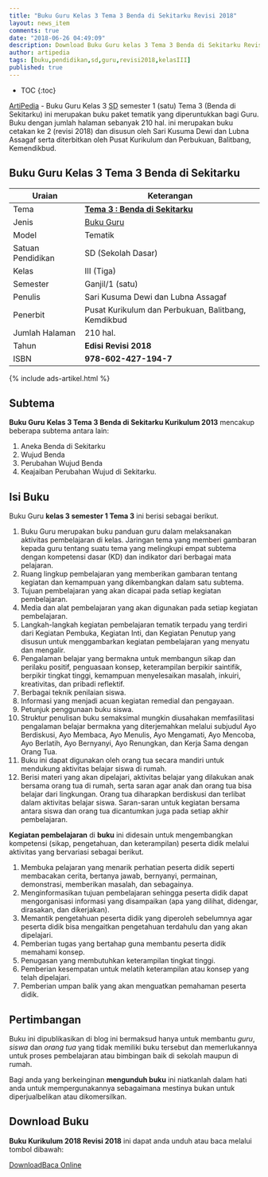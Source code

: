 ```yaml
---
title: "Buku Guru Kelas 3 Tema 3 Benda di Sekitarku Revisi 2018"
layout: news_item
comments: true
date: "2018-06-26 04:49:09"
description: Download Buku Guru kelas 3 Tema 3 Benda di Sekitarku Revisi 2018, Buku paket tematik kurikulum 2013 revisi terbaru tahun ajaran 2018/2019 terdiri dari 4 subTema 1. Aneka Benda di Sekitarku, 2. Wujud Benda, 3. Perubahan Wujud Benda, 4. Keajaiban Perubahan Wujud di Sekitarku.
author: artipedia
tags: [buku,pendidikan,sd,guru,revisi2018,kelasIII]
published: true
---
```

* TOC
{:toc}

<script type="application/ld+json">
{
  "@context":"http://schema.org",
  "@type":"Book",
  "name" : "{{ page.title }}",
  "author": {
    "@type":"Person",
    "name":"Sari Kusuma Dewi dan Lubna Assagaf"
  },
  "url" : "{{ site.url }}{{ page.url }}",
  "workExample" : [{
    "@type": "Book",
    "isbn": "978-602-427-194-7",
    "bookEdition": "Revisi 2018",
    "bookFormat": "http://schema.org/Hardcover",
    "potentialAction":{
    "@type":"ReadAction",
    "target":
      {
        "@type":"EntryPoint",
        "urlTemplate":"{{ site.url }}{{ page.url }}",
        "actionPlatform":[
          "http://schema.org/DesktopWebPlatform",
          "http://schema.org/IOSPlatform",
          "http://schema.org/AndroidPlatform"
        ]
      }
      }
    }
    ]
    }
 
</script>

[ArtiPedia](/ "ArtiPedia") - Buku Guru Kelas 3 <acronym title="Sekolah Dasar">SD</acronym> semester 1 (satu) Tema 3 (Benda di Sekitarku) ini merupakan buku paket tematik yang diperuntukkan bagi Guru. Buku dengan jumlah halaman sebanyak 210 hal. ini merupakan buku cetakan ke 2 (revisi 2018) dan disusun oleh Sari Kusuma Dewi dan Lubna Assagaf serta diterbitkan oleh Pusat Kurikulum dan Perbukuan, Balitbang, Kemendikbud. 

## Buku Guru Kelas 3 Tema 3 Benda di Sekitarku

|Uraian|Keterangan|
| --- | --- |
|Tema|<a href="/wiki/buku-guru-kelas-3-kurtilas-tema-3-revisi-2018.html" title="Buku Guru Kelas 3 semester 1 Tema 3 Benda di Sekitarku K13 Revisi 2018"><strong>Tema 3 : Benda di Sekitarku</strong></a>|
|Jenis|<a href="/buku" title="Buku Guru" target="_blank">Buku Guru</a>|
|Model|Tematik|
|Satuan Pendidikan|SD (Sekolah Dasar)|
Kelas|III (Tiga)|
|Semester|Ganjil/1 (satu)|
Penulis|Sari Kusuma Dewi dan Lubna Assagaf|
|Penerbit|Pusat Kurikulum dan Perbukuan, Balitbang, Kemdikbud|
|Jumlah Halaman|210 hal.|
|Tahun|<strong>Edisi Revisi 2018</strong>|
|ISBN|<strong>978-602-427-194-7</strong>|

{% include ads-artikel.html %}

## Subtema
<strong>Buku Guru</strong> <strong>Kelas 3 Tema 3 Benda di Sekitarku Kurikulum 2013</strong> mencakup beberapa subtema antara lain: 
1. Aneka Benda di Sekitarku
2. Wujud Benda
3. Perubahan Wujud Benda
4. Keajaiban Perubahan Wujud di Sekitarku.

## Isi Buku
Buku Guru <b>kelas 3 semester 1 Tema 3</b> ini berisi sebagai berikut.
1. Buku Guru merupakan buku panduan guru dalam melaksanakan aktivitas pembelajaran di kelas. Jaringan tema yang memberi gambaran kepada guru tentang suatu tema yang melingkupi empat subtema dengan kompetensi dasar (KD) dan indikator dari berbagai mata pelajaran.
2. Ruang lingkup pembelajaran yang memberikan gambaran tentang kegiatan dan kemampuan yang dikembangkan dalam satu subtema.
3. Tujuan pembelajaran yang akan dicapai pada setiap kegiatan pembelajaran.
4. Media dan alat pembelajaran yang akan digunakan pada setiap kegiatan pembelajaran.
5. Langkah-langkah kegiatan pembelajaran tematik terpadu yang terdiri dari Kegiatan Pembuka, Kegiatan Inti, dan Kegiatan Penutup yang disusun untuk menggambarkan kegiatan pembelajaran yang menyatu dan mengalir.
6. Pengalaman belajar yang bermakna untuk membangun sikap dan perilaku positif, penguasaan konsep, keterampilan berpikir saintifik, berpikir tingkat tinggi, kemampuan menyelesaikan masalah, inkuiri, kreativitas, dan pribadi reflektif.
7. Berbagai teknik penilaian siswa.
8. Informasi yang menjadi acuan kegiatan remedial dan pengayaan.
9. Petunjuk penggunaan buku siswa.
10. Struktur penulisan buku semaksimal mungkin diusahakan memfasilitasi pengalaman belajar bermakna yang diterjemahkan melalui subjudul Ayo Berdiskusi, Ayo Membaca, Ayo Menulis, Ayo Mengamati, Ayo Mencoba, Ayo Berlatih, Ayo Bernyanyi, Ayo Renungkan, dan Kerja Sama dengan Orang Tua.
11. Buku ini dapat digunakan oleh orang tua secara mandiri untuk mendukung aktivitas belajar siswa di rumah.
12. Berisi materi yang akan dipelajari, aktivitas belajar yang dilakukan anak bersama orang tua di rumah, serta saran agar anak dan orang tua bisa belajar dari lingkungan. Orang tua diharapkan berdiskusi dan terlibat dalam aktivitas belajar siswa. Saran-saran untuk kegiatan bersama antara siswa dan orang tua dicantumkan juga pada setiap akhir pembelajaran.

<b>Kegiatan pembelajaran</b> di <b>buku</b> ini didesain untuk mengembangkan kompetensi (sikap, pengetahuan, dan keterampilan) peserta didik melalui aktivitas yang bervariasi sebagai berikut.
<ol><li>Membuka pelajaran yang menarik perhatian peserta didik seperti membacakan cerita, bertanya jawab, bernyanyi, permainan, demonstrasi, memberikan masalah, dan sebagainya.</li><li>Menginformasikan tujuan pembelajaran sehingga peserta didik dapat mengorganisasi informasi yang disampaikan (apa yang dilihat, didengar, dirasakan, dan dikerjakan).</li><li>Memantik pengetahuan peserta didik yang diperoleh sebelumnya agar peserta didik bisa mengaitkan pengetahuan terdahulu dan yang akan dipelajari.</li><li>Pemberian tugas yang bertahap guna membantu peserta didik memahami konsep.</li><li>Penugasan yang membutuhkan keterampilan tingkat tinggi.</li><li>Pemberian kesempatan untuk melatih keterampilan atau konsep yang telah dipelajari.</li><li>Pemberian umpan balik yang akan menguatkan pemahaman peserta didik.</li></ol>
  
## Pertimbangan
Buku ini dipublikasikan di blog ini bermaksud hanya untuk membantu _guru_, _siswa_ dan _orang tua_ yang tidak memiliki buku tersebut dan memerlukannya untuk proses pembelajaran atau bimbingan baik di sekolah maupun di rumah.

Bagi anda yang berkeinginan <b>mengunduh buku</b> ini niatkanlah dalam hati anda untuk mempergunakannya sebagaimana mestinya bukan untuk diperjualbelikan atau dikomersilkan.
  
## Download Buku
**Buku Kurikulum 2018 Revisi 2018** ini dapat anda unduh atau baca melalui tombol dibawah:
<p class="center"><a class="button download" href="https://docs.google.com/uc?export=download&id=1VtOOXOssrxMjHWl0yKe_BIbmi0HaLzcs" rel="nofollow" target="_blank" title="Download">Download</a><a class="button demo open-dialog" href="https://drive.google.com/file/d/1VtOOXOssrxMjHWl0yKe_BIbmi0HaLzcs/preview" Title="Baca Online" rel="nofollow">Baca Online</a></p>
